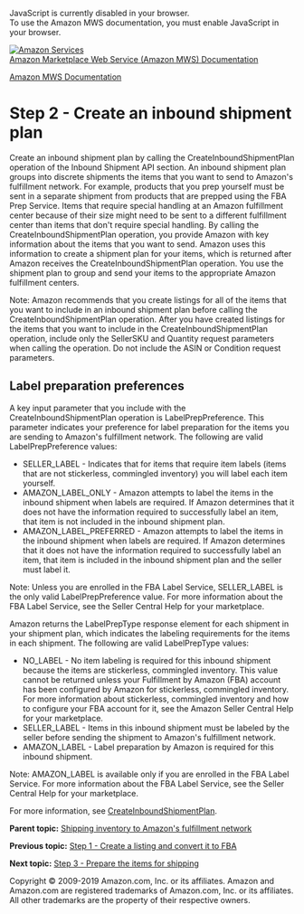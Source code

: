 <div id="MWSDX_noscript">

JavaScript is currently disabled in your browser.  
To use the Amazon MWS documentation, you must enable JavaScript in your
browser.

</div>

<div id="MWSDX_divtop">

[![Amazon
Services](https://images-na.ssl-images-amazon.com/images/G/08/mwsportal/fr_FR/amazonservices.gif
"Amazon Services")](http://services.amazon.fr)  
<span id="MWSDX_titlebar">[Amazon Marketplace Web Service (Amazon MWS)
Documentation](https://developer.amazonservices.fr/gp/mws/docs.html)</span>

</div>

<div id="MWSDX_divbottom">

<div id="MWSDX_divleft">

<div id="MWSDX_toc">

</div>

</div>

<div id="MWSDX_divright">

<div id="MWSDX_content">

<span id="MWSDX_breadcrumbs">[Amazon MWS
Documentation](https://developer.amazonservices.fr/gp/mws/docs.html)</span>

# Step 2 - Create an inbound shipment plan

<div class="body conbody">

Create an inbound shipment plan by calling the
<span class="keyword apiname">CreateInboundShipmentPlan</span> operation
of the Inbound Shipment API section. An inbound shipment plan groups
into discrete shipments the items that you want to send to
<span class="ph">Amazon's fulfillment network</span>. For example,
products that you prep yourself must be sent in a separate shipment from
products that are prepped using the FBA Prep Service. Items that require
special handling at an <span class="ph">Amazon fulfillment center</span>
because of their size might need to be sent to a different fulfillment
center than items that don't require special handling. By calling the
<span class="keyword apiname">CreateInboundShipmentPlan</span>
operation, you provide Amazon with key information about the items that
you want to send. Amazon uses this information to create a shipment plan
for your items, which is returned after Amazon receives the
<span class="keyword apiname">CreateInboundShipmentPlan</span>
operation. You use the shipment plan to group and send your items to the
appropriate <span class="ph">Amazon fulfillment center</span>s.

<div class="note note">

<span class="notetitle">Note:</span> <span class="ph">Amazon recommends
that you create listings for all of the items that you want to include
in an inbound shipment plan before calling the
<span class="keyword apiname">CreateInboundShipmentPlan</span>
operation. After you have created listings for the items that you want
to include in the
<span class="keyword apiname">CreateInboundShipmentPlan</span>
operation, include only the
<span class="keyword parmname">SellerSKU</span> and
<span class="keyword parmname">Quantity</span> request parameters when
calling the operation. Do not include the
<span class="keyword parmname">ASIN</span> or
<span class="keyword parmname">Condition</span> request
parameters.</span>

</div>

<div class="section">

## Label preparation preferences

A key input parameter that you include with the
<span class="keyword apiname">CreateInboundShipmentPlan</span> operation
is <span class="keyword parmname">LabelPrepPreference</span>. This
parameter indicates your preference for label preparation for the items
you are sending to <span class="ph">Amazon's fulfillment network</span>.
The following are valid
<span class="keyword parmname">LabelPrepPreference</span> values:

  - SELLER\_LABEL - Indicates that for items that require item labels
    (items that are not stickerless, commingled inventory) you will
    label each item yourself.
  - AMAZON\_LABEL\_ONLY - Amazon attempts to label the items in the
    inbound shipment when labels are required. If Amazon determines that
    it does not have the information required to successfully label an
    item, that item is not included in the inbound shipment plan.
  - AMAZON\_LABEL\_PREFERRED - Amazon attempts to label the items in the
    inbound shipment when labels are required. If Amazon determines that
    it does not have the information required to successfully label an
    item, that item is included in the inbound shipment plan and the
    seller must label it.

<div class="note note">

<span class="notetitle">Note:</span> Unless you are enrolled in the FBA
Label Service, SELLER\_LABEL is the only valid
<span class="keyword parmname">LabelPrepPreference</span> value. For
more information about the FBA Label Service, see the Seller Central
Help for your marketplace.

</div>

Amazon returns the <span class="keyword parmname">LabelPrepType</span>
response element for each shipment in your shipment plan, which
indicates the labeling requirements for the items in each shipment. The
following are valid <span class="keyword parmname">LabelPrepType</span>
values:

  - NO\_LABEL - No item labeling is required for this inbound shipment
    because the items are stickerless, commingled inventory. This value
    cannot be returned unless your <span class="ph">Fulfillment by
    Amazon (FBA)</span> account has been configured by Amazon for
    stickerless, commingled inventory. For more information about
    stickerless, commingled inventory and how to configure your FBA
    account for it, see the Amazon Seller Central Help for your
    marketplace.
  - SELLER\_LABEL - Items in this inbound shipment must be labeled by
    the seller before sending the shipment to <span class="ph">Amazon's
    fulfillment network</span>.
  - AMAZON\_LABEL - Label preparation by Amazon is required for this
    inbound shipment.

<div class="note note">

<span class="notetitle">Note:</span> AMAZON\_LABEL is available only if
you are enrolled in the FBA Label Service. For more information about
the FBA Label Service, see the Seller Central Help for your marketplace.

</div>

For more information, see
[CreateInboundShipmentPlan](../fba_inbound/FBAInbound_CreateInboundShipmentPlan.html).

</div>

</div>

<div class="related-links">

<div class="familylinks">

<div class="parentlink">

**Parent topic:** [Shipping inventory to Amazon's fulfillment
network](../fba_guide/FBAGuide_ShipInventoryToAFN.html)

</div>

<div class="previouslink">

**Previous topic:** [Step 1 - Create a listing and convert it to
FBA](../fba_guide/FBAGuide_CreateListing.html)

</div>

<div class="nextlink">

**Next topic:** [Step 3 - Prepare the items for
shipping](../fba_guide/FBAGuide_PrepareItems.html)

</div>

</div>

</div>

<div id="MWSDX_footer">

Copyright © 2009-2019 Amazon.com, Inc. or its affiliates. Amazon and
Amazon.com are registered trademarks of Amazon.com, Inc. or its
affiliates. All other trademarks are the property of their respective
owners.

</div>

</div>

</div>

<div style="clear: both;">

</div>

</div>

